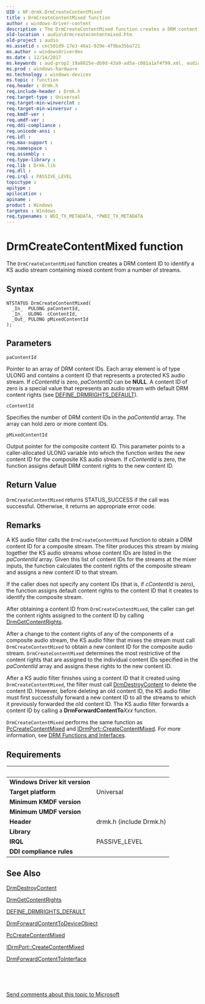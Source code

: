 ```yaml
---
UID : NF:drmk.DrmCreateContentMixed
title : DrmCreateContentMixed function
author : windows-driver-content
description : The DrmCreateContentMixed function creates a DRM content ID to identify a KS audio stream containing mixed content from a number of streams.
old-location : audio\drmcreatecontentmixed.htm
old-project : audio
ms.assetid : cec501d9-17e3-46a1-929e-4f9ba35ba721
ms.author : windowsdriverdev
ms.date : 12/14/2017
ms.keywords : aud-prop2_19a8815e-db9d-43a9-ad5a-c081a1af4f99.xml, audio.drmcreatecontentmixed, DrmCreateContentMixed, drmk/DrmCreateContentMixed, DrmCreateContentMixed function [Audio Devices]
ms.prod : windows-hardware
ms.technology : windows-devices
ms.topic : function
req.header : drmk.h
req.include-header : Drmk.h
req.target-type : Universal
req.target-min-winverclnt : 
req.target-min-winversvr : 
req.kmdf-ver : 
req.umdf-ver : 
req.ddi-compliance : 
req.unicode-ansi : 
req.idl : 
req.max-support : 
req.namespace : 
req.assembly : 
req.type-library : 
req.lib : Drmk.lib
req.dll : 
req.irql : PASSIVE_LEVEL
topictype : 
apitype : 
apilocation : 
apiname : 
product : Windows
targetos : Windows
req.typenames : WDI_TX_METADATA, *PWDI_TX_METADATA
---
```



# DrmCreateContentMixed function
The <code>DrmCreateContentMixed</code> function creates a DRM content ID to identify a KS audio stream containing mixed content from a number of streams.

## Syntax

````
NTSTATUS DrmCreateContentMixed(
  _In_  PULONG paContentId,
  _In_  ULONG  cContentId,
  _Out_ PULONG pMixedContentId
);
````

## Parameters

`paContentId`

Pointer to an array of DRM content IDs. Each array element is of type ULONG and contains a content ID that represents a protected KS audio stream. If <i>cContentId</i> is zero, <i>paContentID</i> can be <b>NULL</b>. A content ID of zero is a special value that represents an audio stream with default DRM content rights (see <a href="https://msdn.microsoft.com/library/windows/hardware/ff536254">DEFINE_DRMRIGHTS_DEFAULT</a>).

`cContentId`

Specifies the number of DRM content IDs in the <i>paContentId</i> array. The array can hold zero or more content IDs.

`pMixedContentId`

Output pointer for the composite content ID. This parameter points to a caller-allocated ULONG variable into which the function writes the new content ID for the composite KS audio stream. If <i>cContentId</i> is zero, the function assigns default DRM content rights to the new content ID.


## Return Value

<code>DrmCreateContentMixed</code> returns STATUS_SUCCESS if the call was successful. Otherwise, it returns an appropriate error code.

## Remarks

A KS audio filter calls the <code>DrmCreateContentMixed</code> function to obtain a DRM content ID for a composite stream. The filter produces this stream by mixing together the KS audio streams whose content IDs are listed in the <i>paContentId</i> array. Given this list of content IDs for the streams at the mixer inputs, the function calculates the content rights of the composite stream and assigns a new content ID to that stream.

If the caller does not specify any content IDs (that is, if <i>cContentId</i> is zero), the function assigns default content rights to the content ID that it creates to identify the composite stream.

After obtaining a content ID from <code>DrmCreateContentMixed</code>, the caller can get the content rights assigned to the content ID by calling <a href="..\drmk\nf-drmk-drmgetcontentrights.md">DrmGetContentRights</a>.

After a change to the content rights of any of the components of a composite audio stream, the KS audio filter that mixes the stream must call <code>DrmCreateContentMixed</code> to obtain a new content ID for the composite audio stream. <code>DrmCreateContentMixed</code> determines the most restrictive of the content rights that are assigned to the individual content IDs specified in the <i>paContentId</i> array and assigns these rights to the new content ID.

After a KS audio filter finishes using a content ID that it created using <code>DrmCreateContentMixed</code>, the filter must call <a href="..\drmk\nf-drmk-drmdestroycontent.md">DrmDestroyContent</a> to delete the content ID. However, before deleting an old content ID, the KS audio filter must first successfully forward a new content ID to all the streams to which it previously forwarded the old content ID. The KS audio filter forwards a content ID by calling a <b>DrmForwardContentTo</b><i>Xxx</i> function.

<code>DrmCreateContentMixed</code> performs the same function as <a href="..\portcls\nf-portcls-pccreatecontentmixed.md">PcCreateContentMixed</a> and <a href="https://msdn.microsoft.com/library/windows/hardware/ff536581">IDrmPort::CreateContentMixed</a>. For more information, see <a href="https://msdn.microsoft.com/62c739da-91e8-428e-b76c-ec9621b12597">DRM Functions and Interfaces</a>.

## Requirements
| &nbsp; | &nbsp; |
| ---- |:---- |
| **Windows Driver kit version** |  |
| **Target platform** | Universal |
| **Minimum KMDF version** |  |
| **Minimum UMDF version** |  |
| **Header** | drmk.h (include Drmk.h) |
| **Library** |  |
| **IRQL** | PASSIVE_LEVEL |
| **DDI compliance rules** |  |

## See Also

<a href="..\drmk\nf-drmk-drmdestroycontent.md">DrmDestroyContent</a>

<a href="..\drmk\nf-drmk-drmgetcontentrights.md">DrmGetContentRights</a>

<a href="https://msdn.microsoft.com/library/windows/hardware/ff536254">DEFINE_DRMRIGHTS_DEFAULT</a>

<a href="..\drmk\nf-drmk-drmforwardcontenttodeviceobject.md">DrmForwardContentToDeviceObject</a>

<a href="..\portcls\nf-portcls-pccreatecontentmixed.md">PcCreateContentMixed</a>

<a href="https://msdn.microsoft.com/library/windows/hardware/ff536581">IDrmPort::CreateContentMixed</a>

<a href="..\drmk\nf-drmk-drmforwardcontenttointerface.md">DrmForwardContentToInterface</a>

 

 

<a href="mailto:wsddocfb@microsoft.com?subject=Documentation%20feedback [audio\audio]:%20DrmCreateContentMixed function%20 RELEASE:%20(12/14/2017)&amp;body=%0A%0APRIVACY STATEMENT%0A%0AWe use your feedback to improve the documentation. We don't use your email address for any other purpose, and we'll remove your email address from our system after the issue that you're reporting is fixed. While we're working to fix this issue, we might send you an email message to ask for more info. Later, we might also send you an email message to let you know that we've addressed your feedback.%0A%0AFor more info about Microsoft's privacy policy, see http://privacy.microsoft.com/en-us/default.aspx." title="Send comments about this topic to Microsoft">Send comments about this topic to Microsoft</a>